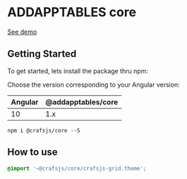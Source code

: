 # ADDAPPTABLES core

[See demo](http://addapptables.com/admin/dashboard)

## Getting Started
To get started, lets install the package thru npm:

Choose the version corresponding to your Angular version:

 Angular     | @addapptables/core
 ----------- | -------------------
 10          | 1.x

```
npm i @crafsjs/core --S
```

## How to use

```scss
@import '~@crafsjs/core/crafsjs-grid.theme';
```